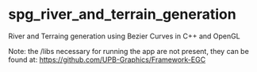 # spg_river_and_terrain_generation
River and Terraing generation using Bezier Curves in C++ and OpenGL

Note: the /libs necessary for running the app are not present, they can be found at: https://github.com/UPB-Graphics/Framework-EGC
